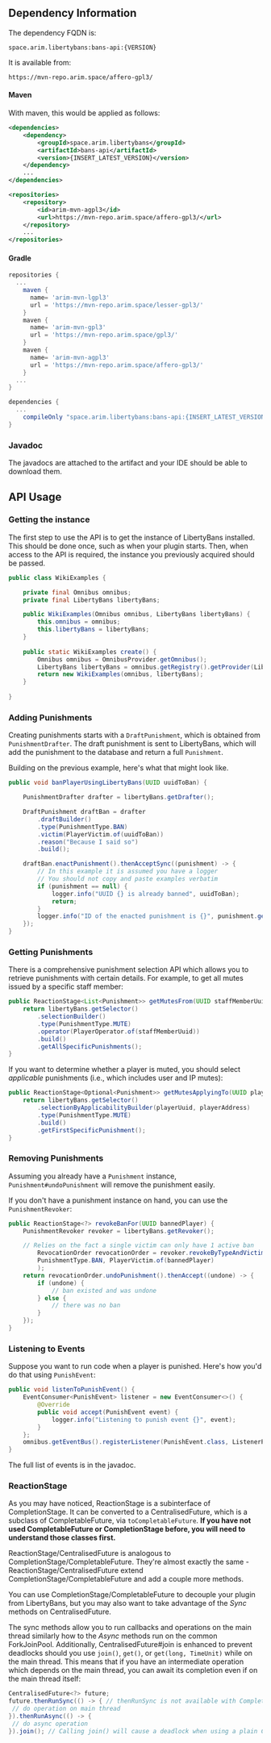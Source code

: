 ## Dependency Information

The dependency FQDN is:

````
space.arim.libertybans:bans-api:{VERSION}
````

It is available from:

```
https://mvn-repo.arim.space/affero-gpl3/
```
<!-- tabs:start -->

#### **Maven**

With maven, this would be applied as follows:

```xml
<dependencies>
	<dependency>
		<groupId>space.arim.libertybans</groupId>
		<artifactId>bans-api</artifactId>
		<version>{INSERT_LATEST_VERSION}</version>
	</dependency>
	...
</dependencies>

<repositories>
	<repository>
		<id>arim-mvn-agpl3</id>
		<url>https://mvn-repo.arim.space/affero-gpl3/</url>
	</repository>
	...
</repositories>
```

#### **Gradle**

```gradle
repositories {
  ...
    maven { 
      name= 'arim-mvn-lgpl3' 
      url = 'https://mvn-repo.arim.space/lesser-gpl3/' 
    }
    maven { 
      name= 'arim-mvn-gpl3' 
      url = 'https://mvn-repo.arim.space/gpl3/' 
    }
    maven { 
      name= 'arim-mvn-agpl3' 
      url = 'https://mvn-repo.arim.space/affero-gpl3/' 
    }
  ...
}

dependencies {
  ...
    compileOnly "space.arim.libertybans:bans-api:{INSERT_LATEST_VERSION}"
}
```

<!-- tabs:end -->


### Javadoc

The javadocs are attached to the artifact and your IDE should be able to download them.

## API Usage

### Getting the instance

The first step to use the API is to get the instance of LibertyBans installed. This should be done once, such as when your plugin starts. Then, when access to the API is required, the instance you previously acquired should be passed.

```java
public class WikiExamples {

	private final Omnibus omnibus;
	private final LibertyBans libertyBans;

	public WikiExamples(Omnibus omnibus, LibertyBans libertyBans) {
		this.omnibus = omnibus;
		this.libertyBans = libertyBans;
	}
	
	public static WikiExamples create() {
		Omnibus omnibus = OmnibusProvider.getOmnibus();
		LibertyBans libertyBans = omnibus.getRegistry().getProvider(LibertyBans.class).orElseThrow();
		return new WikiExamples(omnibus, libertyBans);
	}
	
}
```

### Adding Punishments

Creating punishments starts with a `DraftPunishment`, which is obtained from `PunishmentDrafter`. The draft punishment is sent to LibertyBans, which will add the punishment to the database and return a full `Punishment`.

Building on the previous example, here's what that might look like.

```java
public void banPlayerUsingLibertyBans(UUID uuidToBan) {

	PunishmentDrafter drafter = libertyBans.getDrafter();

	DraftPunishment draftBan = drafter
		.draftBuilder()
		.type(PunishmentType.BAN)
		.victim(PlayerVictim.of(uuidToBan))
		.reason("Because I said so")
		.build();

	draftBan.enactPunishment().thenAcceptSync((punishment) -> {
		// In this example it is assumed you have a logger
		// You should not copy and paste examples verbatim
		if (punishment == null) {
			logger.info("UUID {} is already banned", uuidToBan);
			return;
		}
		logger.info("ID of the enacted punishment is {}", punishment.getIdentifier());
	});
}
```

### Getting Punishments

There is a comprehensive punishment selection API which allows you to retrieve punishments with certain details. For example, to get all mutes issued by a specific staff member:

```java
public ReactionStage<List<Punishment>> getMutesFrom(UUID staffMemberUuid) {
	return libertyBans.getSelector()
		.selectionBuilder()
		.type(PunishmentType.MUTE)
		.operator(PlayerOperator.of(staffMemberUuid))
		.build()
		.getAllSpecificPunishments();
}
```

If you want to determine whether a player is muted, you should select *applicable* punishments (i.e., which includes user and IP mutes):

```java
public ReactionStage<Optional<Punishment>> getMutesApplyingTo(UUID playerUuid, InetAddress playerAddress) {
	return libertyBans.getSelector()
		.selectionByApplicabilityBuilder(playerUuid, playerAddress)
		.type(PunishmentType.MUTE)
		.build()
		.getFirstSpecificPunishment();
}
```

### Removing Punishments

Assuming you already have a `Punishment` instance, `Punishment#undoPunishment` will remove the punishment easily.

If you don't have a punishment instance on hand, you can use the `PunishmentRevoker`:

```java
public ReactionStage<?> revokeBanFor(UUID bannedPlayer) {
	PunishmentRevoker revoker = libertyBans.getRevoker();

	// Relies on the fact a single victim can only have 1 active ban
        RevocationOrder revocationOrder = revoker.revokeByTypeAndVictim(
		PunishmentType.BAN, PlayerVictim.of(bannedPlayer)
        );
	return revocationOrder.undoPunishment().thenAccept((undone) -> {
		if (undone) {
			// ban existed and was undone
		} else {
			// there was no ban
		}
	});
}
```

### Listening to Events

Suppose you want to run code when a player is punished. Here's how you'd do that using `PunishEvent`:

```java
public void listenToPunishEvent() {
	EventConsumer<PunishEvent> listener = new EventConsumer<>() {
		@Override
        public void accept(PunishEvent event) {
			logger.info("Listening to punish event {}", event);
		}
	};
	omnibus.getEventBus().registerListener(PunishEvent.class, ListenerPriorities.NORMAL, listener);
}
```

The full list of events is in the javadoc.

### ReactionStage

As you may have noticed, ReactionStage is a subinterface of CompletionStage. It can be converted to a CentralisedFuture, which is a subclass of CompletableFuture, via `toCompletableFuture`. **If you have not used CompletableFuture or CompletionStage before, you will need to understand those classes first.**

ReactionStage/CentralisedFuture is analogous to CompletionStage/CompletableFuture. They're almost exactly the same - ReactionStage/CentralisedFuture extend CompletionStage/CompletableFuture and add a couple more methods.

You can use CompletionStage/CompletableFuture to decouple your plugin from LibertyBans, but you may also want to take advantage of the *Sync* methods on CentralisedFuture.

The sync methods allow you to run callbacks and operations on the main thread similarly how to the *Async* methods run on the common ForkJoinPool. Additionally, CentralisedFuture#join is enhanced to prevent deadlocks should you use `join()`, `get()`, or `get(long, TimeUnit)` while on the main thread. This means that if you have an intermediate operation which depends on the main thread, you can await its completion even if on the main thread itself:

```java
CentralisedFuture<?> future;
future.thenRunSync(() -> { // thenRunSync is not available with CompletableFuture
 // do operation on main thread
}).thenRunAsync(() -> {
 // do async operation
}).join(); // Calling join() will cause a deadlock when using a plain CompletableFuture
```

